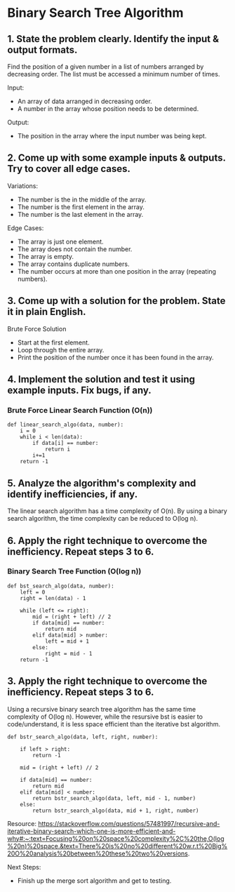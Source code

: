# Binary Search Tree Algorithm
## 1. State the problem clearly. Identify the input & output formats.
Find the position of a given number in a list of numbers arranged by decreasing order. The list must be accessed a minimum number of times.

Input: 
- An array of data arranged in decreasing order.
- A number in the array whose position needs to be determined.

Output:
- The position in the array where the input number was being kept.

## 2. Come up with some example inputs & outputs. Try to cover all edge cases.
Variations:
- The number is the in the middle of the array.
- The number is the first element in the array.
- The number is the last element in the array.

Edge Cases:
- The array is just one element.
- The array does not contain the number.
- The array is empty.
- The array contains duplicate numbers. 
- The number occurs at more than one position in the array (repeating numbers).

## 3. Come up with a solution for the problem. State it in plain English.
Brute Force Solution
- Start at the first element.
- Loop through the entire array.
- Print the position of the number once it has been found in the array.

## 4. Implement the solution and test it using example inputs. Fix bugs, if any.
### Brute Force Linear Search Function (O(n))
    def linear_search_algo(data, number):
        i = 0
        while i < len(data):
            if data[i] == number:
                return i
            i+=1
        return -1

## 5. Analyze the algorithm's complexity and identify inefficiencies, if any.
The linear search algorithm has a time complexity of O(n).
By using a binary search algorithm, the time complexity can be reduced to O(log n).

## 6. Apply the right technique to overcome the inefficiency. Repeat steps 3 to 6.
### Binary Search Tree Function (O(log n))
    def bst_search_algo(data, number):
        left = 0
        right = len(data) - 1

        while (left <= right):
            mid = (right + left) // 2
            if data[mid] == number:
                return mid
            elif data[mid] > number:
                left = mid + 1
            else:
                right = mid - 1
        return -1

## 3. Apply the right technique to overcome the inefficiency. Repeat steps 3 to 6.
Using a recursive binary search tree algorithm has the same time complexity of O(log n).
However, while the resursive bst is easier to code/understand, it is less space efficient than the iterative bst algorithm.

    def bstr_search_algo(data, left, right, number):

        if left > right:
            return -1

        mid = (right + left) // 2

        if data[mid] == number:
            return mid
        elif data[mid] < number:
            return bstr_search_algo(data, left, mid - 1, number)
        else:
            return bstr_search_algo(data, mid + 1, right, number)

Resource: https://stackoverflow.com/questions/57481997/recursive-and-iterative-binary-search-which-one-is-more-efficient-and-why#:~:text=Focusing%20on%20space%20complexity%2C%20the,O(log%20n)%20space.&text=There%20is%20no%20different%20w.r.t%20Big%20O%20analysis%20between%20these%20two%20versions.

Next Steps:
- Finish up the merge sort algorithm and get to testing.